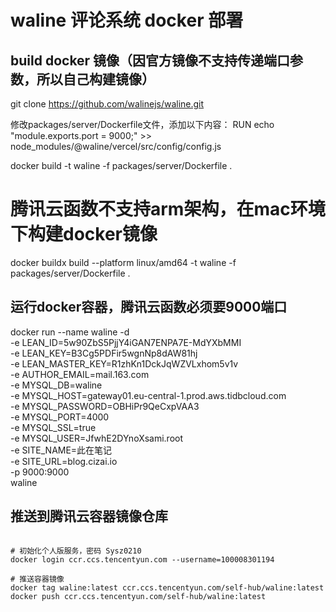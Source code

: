 # waline 评论系统 docker 部署

## build docker 镜像（因官方镜像不支持传递端口参数，所以自己构建镜像）

git clone https://github.com/walinejs/waline.git

修改packages/server/Dockerfile文件，添加以下内容：
RUN echo "module.exports.port = 9000;" >> node_modules/@waline/vercel/src/config/config.js

docker build -t waline -f packages/server/Dockerfile .
# 腾讯云函数不支持arm架构，在mac环境下构建docker镜像
docker buildx build --platform linux/amd64 -t waline -f packages/server/Dockerfile .

## 运行docker容器，腾讯云函数必须要9000端口

docker run --name waline -d \
  -e LEAN_ID=5w90ZbS5PjjY4iGAN7ENPA7E-MdYXbMMI \
  -e LEAN_KEY=B3Cg5PDFir5wgnNp8dAW81hj \
  -e LEAN_MASTER_KEY=R1zhKn1DckJqWZVLxhom5v1v \
  -e AUTHOR_EMAIL=mail.163.com \
  -e MYSQL_DB=waline \
  -e MYSQL_HOST=gateway01.eu-central-1.prod.aws.tidbcloud.com \
  -e MYSQL_PASSWORD=OBHiPr9QeCxpVAA3 \
  -e MYSQL_PORT=4000 \
  -e MYSQL_SSL=true \
  -e MYSQL_USER=JfwhE2DYnoXsami.root \
  -e SITE_NAME=此在笔记 \
  -e SITE_URL=blog.cizai.io \
  -p 9000:9000 \
  waline


## 推送到腾讯云容器镜像仓库

```shell

# 初始化个人版服务，密码 Sysz0210
docker login ccr.ccs.tencentyun.com --username=100008301194

# 推送容器镜像
docker tag waline:latest ccr.ccs.tencentyun.com/self-hub/waline:latest
docker push ccr.ccs.tencentyun.com/self-hub/waline:latest
```